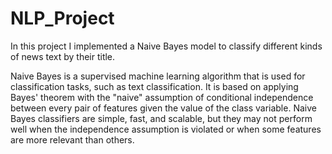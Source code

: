 # NLP_Project

In this project I implemented a Naive Bayes model to classify different kinds of news text by their title.

Naive Bayes is a supervised machine learning algorithm that is used for classification tasks, such as text classification. It is based on applying Bayes' theorem with the "naive" assumption of conditional independence between every pair of features given the value of the class variable. Naive Bayes classifiers are simple, fast, and scalable, but they may not perform well when the independence assumption is violated or when some features are more relevant than others.
